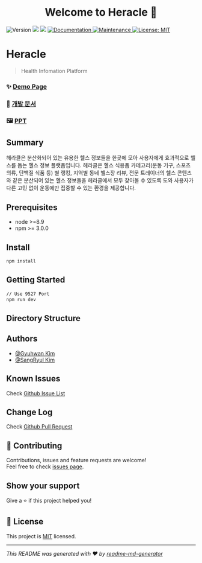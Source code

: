 <h1 align="center">Welcome to Heracle 👋</h1>
<p>
  <img alt="Version" src="https://img.shields.io/badge/version-v1.0.0-blue.svg?cacheSeconds=2592000" />
  <img src="https://img.shields.io/badge/node-%3E%3D8.9-blue.svg" />
  <img src="https://img.shields.io/badge/npm-%3E%3D%203.0.0-blue.svg" />
  <a href="https://github.com/urpx/heracle" target="_blank">
    <img alt="Documentation" src="https://img.shields.io/badge/documentation-yes-brightgreen.svg" />
  </a>
  <a href="https://github.com/PanJiaChen/vue-element-admin/graphs/commit-activity" target="_blank">
    <img alt="Maintenance" src="https://img.shields.io/badge/Maintained%3F-yes-green.svg" />
  </a>
  <a href="https://github.com/PanJiaChen/vue-element-admin/blob/master/LICENSE" target="_blank">
    <img alt="License: MIT" src="https://img.shields.io/github/license/urpx/heracle" />
  </a>
</p>

# Heracle

> Health Infomation Platform

### ✨ [Demo Page](https://heracle.netlify.com/)

### :memo: [개발 문서](https://github.com/urpx/heracle/blob/master/docs/devdocs.pdf)

### :framed_picture: [PPT](https://github.com/urpx/heracle/blob/master/docs/heracle.ppt)

## Summary

헤라클은 분산화되어 있는 유용한 헬스 정보들을 한곳에 모아 사용자에게 효과적으로 헬스를 돕는 헬스 정보 플랫폼입니다. 헤라클은 헬스 식용품 카테고리(운동 기구, 스포츠 의류, 단백질 식품 등) 별 랭킹, 지역별 동네 헬스장 리뷰, 전문 트레이너의 헬스 콘텐츠와 같은 분산되어 있는 헬스 정보들을 헤라클에서 모두 찾아볼 수 있도록 도와 사용자가 다른 고민 없이 운동에만 집중할 수 있는 환경을 제공합니다.

## Prerequisites

- node >=8.9
- npm >= 3.0.0

## Install

```sh
npm install
```

## Getting Started

```sh
// Use 9527 Port
npm run dev
```

## Directory Structure

## Authors

- [@Gyuhwan Kim](https://github.com/gghcode)
- [@SangRyul Kim](https://github.com/SangRyul)

## Known Issues

Check [Github Issue List](https://github.com/urpx/heracle/issues)

## Change Log

Check [Github Pull Request](https://github.com/urpx/heracle/pulls?q=is%3Apr+is%3Aclosed)

## 🤝 Contributing

Contributions, issues and feature requests are welcome!<br />Feel free to check [issues page](https://github.com/PanJiaChen/vue-element-admin/issues).

## Show your support

Give a ⭐️ if this project helped you!

## 📝 License

This project is [MIT](https://github.com/urpx/heracle/blob/master/LICENSE) licensed.

---

_This README was generated with ❤️ by [readme-md-generator](https://github.com/kefranabg/readme-md-generator)_
